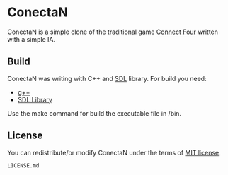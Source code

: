 ConectaN
========

ConectaN is a simple clone of the traditional game [Connect Four](http://en.wikipedia.org/wiki/Connect_Four "Wikipedia Connect Four") written with a simple IA.

Build
-----
ConectaN was writing with C++ and [SDL](http://www.libsdl.org/ "Simple DirectMedia Layer") library.
For build you need:
* [g++](http://gcc.gnu.org/ "The GNU compiler collection")
* [SDL Library](http://www.libsdl.org/ "Simple DirectMedia Layer")

Use the make command for build the executable file in /bin.

License
-------
You can redistribute/or modify ConectaN under the terms of [MIT license](http://opensource.org/licenses/MIT "MIT license").

    LICENSE.md
